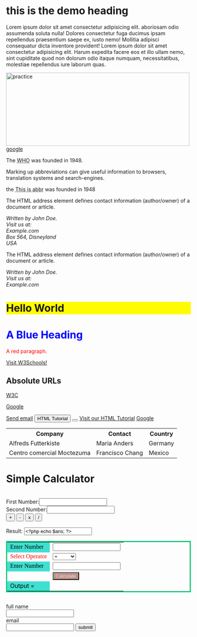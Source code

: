 <html>
    <head><title>fakhar</title>
    <link rel="icon" type="image/x-icon" href="images/favicon.ico"  </head>
    <body>
        <h1>this is the demo heading </h1>
        <p>Lorem ipsum dolor sit amet consectetur adipisicing elit. aboriosam odio assumenda soluta nulla! Dolores consectetur fuga ducimus ipsam repellendus praesentium saepe ex, iusto nemo! Mollitia adipisci consequatur dicta inventore provident!
            Lorem ipsum dolor sit amet consectetur adipisicing elit. Harum expedita facere eos et illo ullam nemo, sint cupiditate quod non dolorum odio itaque numquam, necessitatibus, molestiae repellendus iure laborum quas.</p>
            <img src="https://familybraces.ca/staging-haris/wp-content/uploads/2018/12/Family_Braces_Calgary_Canada.jpg" alt="practice" width="500" height="200" >
            <a href="https://www.google.com/"> google </a>
            <p>The <abbr title="World Health Organization">WHO</abbr> was founded in 1948.</p>

<p>Marking up abbreviations can give useful information to browsers, translation systems and search-engines.</p>
<p>the <abbr title="demo text">This is abbr</abbr> was founded in 1948</p>
<p>The HTML address element defines contact information (author/owner) of a document or article.</p>

<address>
Written by John Doe.<br> 
Visit us at:<br>
Example.com<br>
Box 564, Disneyland<br>
USA
<!-- this is comment -->
</address>
<p>The HTML address element defines contact information (author/owner) of a document or article.</p>
<address>Written by John Doe.<br>Visit us at:<br>Example.com</address>
<h1 style="background-color:rgb(255, 251, 0);">Hello World</h1>
<!-- html Inline css -->
<h1 style="color:blue;">A Blue Heading</h1>

<p style="color:red;">A red paragraph.</p>
<!-- link next tab -->
<a href="https://www.w3schools.com/" target="_blank">Visit W3Schools!</a>
<h2>Absolute URLs</h2>
<p><a href="https://www.google.com/">W3C</a></p>
<p><a href="https://www.google.com/">Google</a></p> 
<a href="mailto:someone@example.com">Send email</a>
<button onclick="document.location='default.asp'">HTML Tutorial</button>
<button onclick="document.location='google.code'"></button>
<a href="https://www.w3schools.com/html/" title="Go to W3Schools HTML section">Visit our HTML Tutorial</a>
<a href="https://www.google.com/" title="go to google"> Google</a>
<table  style="border: 5px;">
    <tr>
      <th>Company</th>
      <th>Contact</th>
      <th>Country</th>
    </tr>
    <tr>
      <td>Alfreds Futterkiste</td>
      <td>Maria Anders</td>
      <td>Germany</td>
    </tr>
    <tr>
      <td>Centro comercial Moctezuma</td>
      <td>Francisco Chang</td>
      <td>Mexico</td>
    </tr>
    
  </table>
  <h1>Simple Calculator</h1><br>
First Number:<input name="n1" value=""><br>
Second Number:<input name="n2" value=""><br>
<input type="submit" name="sub" value="+">
<input type="submit" name="sub" value="-">
<input type="submit" name="sub" value="x">
<input type="submit" name="sub" value="/"><br>
<br>Result: <input type='text' value="<?php echo $ans; ?>"><br>
</form>
 
<form style="align-content: center;">
<table style="border:groove #00FF99">
 
<tr>
<td style="background-color:turquoise; color:black; font-family:'Times New Roman'">Enter Number</td>
<td colspan="1">
<input name="first_value" type="text" style="color:red"/></td>
</tr>
 
<tr>
<td style="color:red; font-family:'Times New Roman'">Select Operator</td>
<td>
<select name="operator" style="width: 63px">
<option>+</option>
<option>-</option>
<option>*</option>
<option>/</option>
</select></td>
</tr>
 
<tr>
<td style="background-color:turquoise; color:black; font-family:'Times New Roman'">Enter Number</td>
<td class="auto-style5">
<input name="second_value" type="text"  style="color:red"/></td> 
</tr>
 
<tr>
<td></td>
<td><input type="submit" name="calculate" value="Calculate" style="color:wheat;background-color:rosybrown" /></td>	 
</tr>
 
<tr>
<td style="background-color:turquoise;color:black">Output = </td>
<td style="color:darkblue"><?php echo $res;?></td>
</tr>	
 
</table>
</form>

</p> 
<form action="techsadev.com">
<label for="fname">full name</label><br>
<input type="text" id="fname"><br>
<label for="email">email</label><br>
<input type="email" id="email">
<input type="submit" value="submit">
</form>
</body>
</html>
